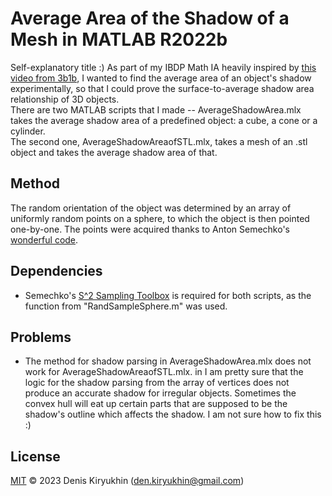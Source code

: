# Average Area of the Shadow of a Mesh in MATLAB R2022b
Self-explanatory title :) 
As part of my IBDP Math IA heavily inspired by [this video from 3b1b](https://www.youtube.com/watch?v=ltLUadnCyi0), I wanted to find the average area of an object's shadow experimentally, so that I could prove the surface-to-average shadow area relationship of 3D objects.  
There are two MATLAB scripts that I made -- AverageShadowArea.mlx takes the average shadow area of a predefined object: a cube, a cone or a cylinder.  
The second one, AverageShadowAreaofSTL.mlx, takes a mesh of an .stl object and takes the average shadow area of that.  
## Method  
The random orientation of the object was determined by an array of uniformly random points on a sphere, to which the object is then pointed one-by-one.
The points were acquired thanks to Anton Semechko's [wonderful code](https://github.com/AntonSemechko/S2-Sampling-Toolbox). 

## Dependencies 
* Semechko's [S^2 Sampling Toolbox](https://github.com/AntonSemechko/S2-Sampling-Toolbox) is required for both scripts, as the function from "RandSampleSphere.m" was used.
## Problems
* The method for shadow parsing in AverageShadowArea.mlx does not work for AverageShadowAreaofSTL.mlx. in I am pretty sure that the logic for the shadow parsing from the array of vertices does not produce an accurate shadow for irregular objects. Sometimes the convex hull will eat up certain parts that are supposed to be the shadow's outline which affects the shadow. I am not sure how to fix this :)

## License
[MIT](https://github.com/redcrosses/Average-Area-of-the-Shadow-of-a-Mesh/blob/main/LICENSE) © 2023 Denis Kiryukhin (den.kiryukhin@gmail.com)
